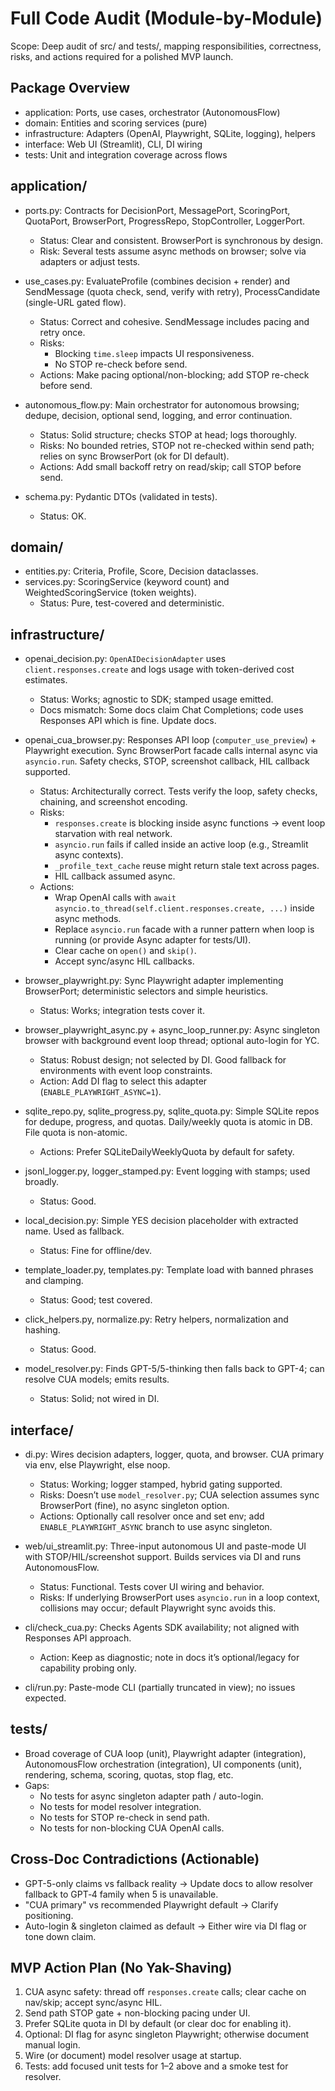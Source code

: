 # Full Code Audit (Module-by-Module)

Scope: Deep audit of src/ and tests/, mapping responsibilities, correctness, risks, and actions required for a polished MVP launch.

## Package Overview
- application: Ports, use cases, orchestrator (AutonomousFlow)
- domain: Entities and scoring services (pure)
- infrastructure: Adapters (OpenAI, Playwright, SQLite, logging), helpers
- interface: Web UI (Streamlit), CLI, DI wiring
- tests: Unit and integration coverage across flows

## application/
- ports.py: Contracts for DecisionPort, MessagePort, ScoringPort, QuotaPort, BrowserPort, ProgressRepo, StopController, LoggerPort.
  - Status: Clear and consistent. BrowserPort is synchronous by design.
  - Risk: Several tests assume async methods on browser; solve via adapters or adjust tests.

- use_cases.py: EvaluateProfile (combines decision + render) and SendMessage (quota check, send, verify with retry), ProcessCandidate (single-URL gated flow).
  - Status: Correct and cohesive. SendMessage includes pacing and retry once.
  - Risks:
    - Blocking `time.sleep` impacts UI responsiveness.
    - No STOP re-check before send.
  - Actions: Make pacing optional/non-blocking; add STOP re-check before send.

- autonomous_flow.py: Main orchestrator for autonomous browsing; dedupe, decision, optional send, logging, and error continuation.
  - Status: Solid structure; checks STOP at head; logs thoroughly.
  - Risks: No bounded retries, STOP not re-checked within send path; relies on sync BrowserPort (ok for DI default).
  - Actions: Add small backoff retry on read/skip; call STOP before send.

- schema.py: Pydantic DTOs (validated in tests).
  - Status: OK.

## domain/
- entities.py: Criteria, Profile, Score, Decision dataclasses.
- services.py: ScoringService (keyword count) and WeightedScoringService (token weights).
  - Status: Pure, test-covered and deterministic.

## infrastructure/
- openai_decision.py: `OpenAIDecisionAdapter` uses `client.responses.create` and logs usage with token-derived cost estimates.
  - Status: Works; agnostic to SDK; stamped usage emitted.
  - Docs mismatch: Some docs claim Chat Completions; code uses Responses API which is fine. Update docs.

- openai_cua_browser.py: Responses API loop (`computer_use_preview`) + Playwright execution. Sync BrowserPort facade calls internal async via `asyncio.run`. Safety checks, STOP, screenshot callback, HIL callback supported.
  - Status: Architecturally correct. Tests verify the loop, safety checks, chaining, and screenshot encoding.
  - Risks:
    - `responses.create` is blocking inside async functions → event loop starvation with real network.
    - `asyncio.run` fails if called inside an active loop (e.g., Streamlit async contexts).
    - `_profile_text_cache` reuse might return stale text across pages.
    - HIL callback assumed async.
  - Actions:
    - Wrap OpenAI calls with `await asyncio.to_thread(self.client.responses.create, ...)` inside async methods.
    - Replace `asyncio.run` facade with a runner pattern when loop is running (or provide Async adapter for tests/UI).
    - Clear cache on `open()` and `skip()`.
    - Accept sync/async HIL callbacks.

- browser_playwright.py: Sync Playwright adapter implementing BrowserPort; deterministic selectors and simple heuristics.
  - Status: Works; integration tests cover it.

- browser_playwright_async.py + async_loop_runner.py: Async singleton browser with background event loop thread; optional auto-login for YC.
  - Status: Robust design; not selected by DI. Good fallback for environments with event loop constraints.
  - Action: Add DI flag to select this adapter (`ENABLE_PLAYWRIGHT_ASYNC=1`).

- sqlite_repo.py, sqlite_progress.py, sqlite_quota.py: Simple SQLite repos for dedupe, progress, and quotas. Daily/weekly quota is atomic in DB. File quota is non-atomic.
  - Actions: Prefer SQLiteDailyWeeklyQuota by default for safety.

- jsonl_logger.py, logger_stamped.py: Event logging with stamps; used broadly.
  - Status: Good.

- local_decision.py: Simple YES decision placeholder with extracted name. Used as fallback.
  - Status: Fine for offline/dev.

- template_loader.py, templates.py: Template load with banned phrases and clamping.
  - Status: Good; test covered.

- click_helpers.py, normalize.py: Retry helpers, normalization and hashing.
  - Status: Good.

- model_resolver.py: Finds GPT-5/5-thinking then falls back to GPT-4; can resolve CUA models; emits results.
  - Status: Solid; not wired in DI.

## interface/
- di.py: Wires decision adapters, logger, quota, and browser. CUA primary via env, else Playwright, else noop.
  - Status: Working; logger stamped, hybrid gating supported.
  - Risks: Doesn’t use `model_resolver.py`; CUA selection assumes sync BrowserPort (fine), no async singleton option.
  - Actions: Optionally call resolver once and set env; add `ENABLE_PLAYWRIGHT_ASYNC` branch to use async singleton.

- web/ui_streamlit.py: Three-input autonomous UI and paste-mode UI with STOP/HIL/screenshot support. Builds services via DI and runs AutonomousFlow.
  - Status: Functional. Tests cover UI wiring and behavior.
  - Risks: If underlying BrowserPort uses `asyncio.run` in a loop context, collisions may occur; default Playwright sync avoids this.

- cli/check_cua.py: Checks Agents SDK availability; not aligned with Responses API approach.
  - Action: Keep as diagnostic; note in docs it’s optional/legacy for capability probing only.

- cli/run.py: Paste-mode CLI (partially truncated in view); no issues expected.

## tests/
- Broad coverage of CUA loop (unit), Playwright adapter (integration), AutonomousFlow orchestration (integration), UI components (unit), rendering, schema, scoring, quotas, stop flag, etc.
- Gaps:
  - No tests for async singleton adapter path / auto-login.
  - No tests for model resolver integration.
  - No tests for STOP re-check in send path.
  - No tests for non-blocking CUA OpenAI calls.

## Cross-Doc Contradictions (Actionable)
- GPT-5-only claims vs fallback reality → Update docs to allow resolver fallback to GPT‑4 family when 5 is unavailable.
- "CUA primary" vs recommended Playwright default → Clarify positioning.
- Auto-login & singleton claimed as default → Either wire via DI flag or tone down claim.

## MVP Action Plan (No Yak-Shaving)
1) CUA async safety: thread off `responses.create` calls; clear cache on nav/skip; accept sync/async HIL.
2) Send path STOP gate + non-blocking pacing under UI.
3) Prefer SQLite quota in DI by default (or clear doc for enabling it).
4) Optional: DI flag for async singleton Playwright; otherwise document manual login.
5) Wire (or document) model resolver usage at startup.
6) Tests: add focused unit tests for 1–2 above and a smoke test for resolver.

